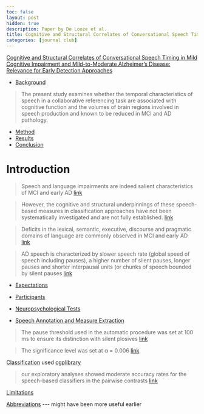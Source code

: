 ```yaml
---
toc: false
layout: post
hidden: true
description: Paper by De Looze et al.
title: Cognitive and Structural Correlates of Conversational Speech Timing in Mild Cognitive Impairment and Mild-to-Moderate Alzheimer’s Disease - Relevance for Early Detection Approaches
categories: [journal club]
---
```


[Cognitive and Structural Correlates of Conversational Speech Timing in Mild Cognitive Impairment and Mild-to-Moderate Alzheimer’s Disease: Relevance for Early Detection Approaches](https://www.frontiersin.org/articles/10.3389/fnagi.2021.637404/full)

- [Background](https://www.frontiersin.org/articles/10.3389/fnagi.2021.637404/full#:~:text=The%20present%20study%20examines%20whether%20the%20temporal%20characteristics%20of%20speech%20in%20a%20collaborative%20referencing%20task%20are%20associated%20with%20cognitive%20function%20and%20the%20volumes%20of%20brain%20regions%20involved%20in%20speech%20production%20and%20known%20to%20be%20reduced%20in%20MCI%20and%20AD%20pathology.)

> The present study examines whether the temporal characteristics of speech in
> a collaborative referencing task are associated with cognitive function and
> the volumes of brain regions involved in speech production and known to be
> reduced in MCI and AD pathology.

- [Method](https://www.frontiersin.org/articles/10.3389/fnagi.2021.637404/full#:~:text=structural%20MRI%20scan%20and%20a%20battery%20of%20neuropsychological%20tests.%20They%20also%20engaged%20in%20a%20collaborative%20referencing%20task%20with%20a%20caregiver.)
- [Results](https://www.frontiersin.org/articles/10.3389/fnagi.2021.637404/full#:~:text=moderate%20AD%20are-,characterized%20by%20a%20general%20slowness%20of%20speech%2C%20attributed%20to%20slower%20speech%20rate%20and%20slower%20turn-taking,-in%20conversational%20settings)
- [Conclusion](https://www.frontiersin.org/articles/10.3389/fnagi.2021.637404/full#:~:text=conversational%20speech%20timing-based%20technologies%20in%20clinical%20and%20community%20settings%20may%20provide%20additional%20markers)

# Introduction

> Speech and language impairments are indeed salient characteristics of MCI and early AD [link](https://www.frontiersin.org/articles/10.3389/fnagi.2021.637404/full#:~:text=Speech%20and%20language%20impairments%20are%20indeed%20salient%20characteristics%20of%20MCI%20and%20early%20AD)

> However, the cognitive and structural underpinnings of these speech-based
> measures in classification approaches have not been systematically
> investigated and are not fully established. [link](https://www.frontiersin.org/articles/10.3389/fnagi.2021.637404/full#:~:text=However%2C%20the%20cognitive%20and%20structural%20underpinnings%20of%20these%20speech-based%20measures%20in%20classification%20approaches%20have%20not%20been%20systematically%20investigated%20and%20are%20not%20fully%20established.)

> Deficits in the lexical, semantic, executive, discourse and pragmatic
> domains of language are commonly observed in MCI and early AD
> [link](https://www.frontiersin.org/articles/10.3389/fnagi.2021.637404/full#:~:text=Deficits%20in%20the%20lexical%2C%20semantic%2C%20executive%2C%20discourse%20and%20pragmatic%20domains%20of%20language%20are%20commonly%20observed%20in%20MCI%20and%20early%20AD)

> AD speech is characterized by slower speech rate (global speed of speech
> including pauses), a higher number of silent pauses, longer pauses and
> shorter interpausal units (or chunks of speech bounded by silent pauses
[link](https://www.frontiersin.org/articles/10.3389/fnagi.2021.637404/full#:~:text=AD%20speech%20is%20characterized%20by%20slower%20speech%20rate%20\(global%20speed%20of%20speech%20including%20pauses\)%2C%20a%20higher%20number%20of%20silent%20pauses%2C%20longer%20pauses%20and%20shorter%20interpausal%20units%20\(or%20chunks%20of%20speech%20bounded%20by%20silent%20pauses\))

- [Expectations](https://www.frontiersin.org/articles/10.3389/fnagi.2021.637404/full#:~:text=We%20expected%20shorter%20interpausal%20units%2C%20shorter%20turns%2C%20longer%20pauses%2C%20longer%20gaps%2C%20shorter%20transition%20overlaps%2C%20a%20higher%20number%20of%20pauses%20and%20gaps%20and%20slower%20speech%20rate%20to%20be%20associated%20with%20lower%20cognitive%20function%20and%20reduced%20regional%20brain%20volumes.)

- [Participants](https://www.frontiersin.org/articles/10.3389/fnagi.2021.637404/full#:~:text=prior%20to%20participation.-,Participants,-Twenty%20older%20adults)

- [Neuropsychological Tests](https://www.frontiersin.org/articles/10.3389/fnagi.2021.637404/full#:~:text=of%2032%20individuals.-,Neuropsychological%20Tests,-All%20participants%20underwent)

- [Speech Annotation and Measure Extraction](https://www.frontiersin.org/articles/10.3389/fnagi.2021.637404/full#:~:text=Speech%20Annotation%20and%20Measure%20Extraction)

> The pause threshold used in the automatic procedure was set at 100 ms to ensure its distinction with silent plosives
[link](https://www.frontiersin.org/articles/10.3389/fnagi.2021.637404/full#:~:text=The%20pause%20threshold%20used%20in%20the%20automatic%20procedure%20was%20set%20at%20100%20ms%20to%20ensure%20its%20distinction%20with%20silent%20plosives)

> The significance level was set at α = 0.006
[link](https://www.frontiersin.org/articles/10.3389/fnagi.2021.637404/full#:~:text=The%20significance%20level%20was%20set%20at%20%CE%B1%20%3D%200.006)

[Classification](https://www.frontiersin.org/articles/10.3389/fnagi.2021.637404/full#:~:text=open%20source%20cross%20platform%20CGP%20library) used [cgplibrary](http://www.cgplibrary.co.uk/files2/About-txt.html)


> our exploratory analyses showed moderate accuracy rates for the speech-based classifiers in the pairwise contrasts
[link](https://www.frontiersin.org/articles/10.3389/fnagi.2021.637404/full#:~:text=our%20exploratory%20analyses%20showed%20moderate%20accuracy%20rates%20for%20the%20speech-based%20classifiers%20in%20the%20pairwise%20contrasts)

[Limitations](https://www.frontiersin.org/articles/10.3389/fnagi.2021.637404/full#:~:text=A%20number%20of%20limitations%20need%20to%20be%20highlighted.)

[Abbreviations](https://www.frontiersin.org/articles/10.3389/fnagi.2021.637404/full#:~:text=conflict%20of%20interest.-,Abbreviations,-AD%2C%20Alzheimer%E2%80%99s%20disease) --- might have been more useful earlier
